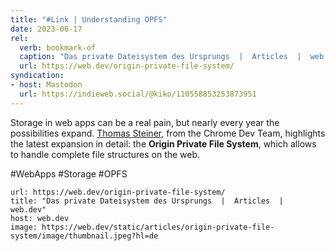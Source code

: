 ```yaml
---
title: "#Link | Understanding OPFS"
date: 2023-06-17
rel:
  verb: bookmark-of
  caption: "Das private Dateisystem des Ursprungs  |  Articles  |  web.dev"
  url: https://web.dev/origin-private-file-system/
syndication: 
- host: Mastodon
  url: https://indieweb.social/@kiko/110558853253873951
---
```


Storage in web apps can be a real pain, but nearly every year the possibilities expand. [Thomas Steiner](https://toot.cafe/@tomayac), from the Chrome Dev Team, highlights the latest expansion in detail: the **Origin Private File System**, which allows to handle complete file structures on the web.

#WebApps #Storage #OPFS

```cardlink
url: https://web.dev/origin-private-file-system/
title: "Das private Dateisystem des Ursprungs  |  Articles  |  web.dev"
host: web.dev
image: https://web.dev/static/articles/origin-private-file-system/image/thumbnail.jpeg?hl=de
```